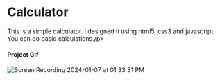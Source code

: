 <h1> Calculator </h1>

<p>This is a simple calculator.  I designed it using html5, css3 and javascript.  You can do basic calculations./p>

<h4> Project Gif </h4>

![Screen Recording 2024-01-07 at 01 33 31 PM](https://github.com/nazanyilmaz/calculators/assets/147782488/fb9761b6-18db-42d7-a2ea-a3c77493b3d5)

